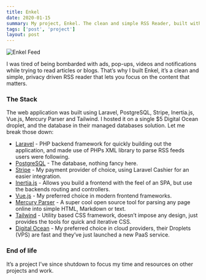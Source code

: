 ```yaml
---
title: Enkel
date: 2020-01-15
summary: My project, Enkel. The clean and simple RSS Reader, built with Laravel, Inertia and Tailwind.
tags: ['post', 'project']
layout: post
---
```

![Enkel Feed](https://res.cloudinary.com/jam3sn/image/upload/c_scale,w_800/v1603986274/Home.jpg)

I was tired of being bombarded with ads, pop-ups, videos and notifications while trying to read articles or blogs. That’s why I built Enkel, it’s a clean and simple, privacy driven RSS reader that lets you focus on the content that matters.

### The Stack
The web application was built using Laravel, PostgreSQL, Stripe, Inertia.js, Vue.js, Mercury Parser and Tailwind. I hosted it on a single $5 Digital Ocean droplet, and the database in their managed databases solution. Let me break those down:

- [Laravel](https://laravel.com "Laravel") - PHP backend framework for quickly building out the application, and made use of PHPs XML library to parse RSS feeds users were following.
- [PostgreSQL](https://www.postgresql.org "PostgreSQL") - The database, nothing fancy here.
- [Stripe](https://stripe.com/ "Stripe")  - My payment provider of choice, using Laravel Cashier for an easier integration.
- [Inertia.js](https://inertiajs.com "Inertia.js") - Allows you build a frontend with the feel of an SPA, but use the backends routing and controllers.
- [Vue.js](https://vuejs.org "Vue.js") - My preferred choice in modern frontend frameworks.
- [Mercury Parser](https://github.com/postlight/mercury-parser "Mercury Parser") - A super cool open source tool for parsing any page online into simple HTML, Markdown or text.
- [Tailwind](https://tailwindcss.com "Tailwind") - Utility based CSS framework, doesn’t impose any design, just provides the tools for quick and iterative CSS.
- [Digital Ocean](https://www.digitalocean.com "Digital Ocean") - My preferred choice in cloud providers, their Droplets (VPS) are fast and they’ve just launched a new PaaS service.

### End of life
It’s a project I’ve since shutdown to focus my time and resources on other projects and work.